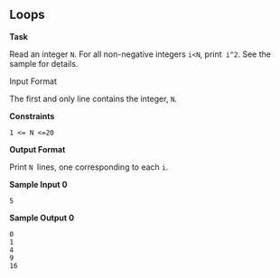 ## Loops

**Task** 

Read an integer `N`. For all non-negative integers `i<N`, print` i^2`. See the sample for details.

Input Format

The first and only line contains the integer, `N`.

**Constraints**

`1 <= N <=20`

**Output Format**

Print `N `lines, one corresponding to each `i`.

**Sample Input 0**

`5`

**Sample Output 0**
```
0
1
4
9
16
```
